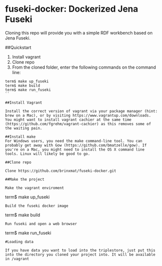 fuseki-docker: Dockerized Jena Fuseki
=====================================

Cloning this repo will provide you with a simple RDF workbench based on Jena Fuseki.

##Quickstart

1. Install vagrant
2. Clone repo
3. From the cloned folder, enter the following commands on the command line:
```
term$ make up_fuseki
term$ make build
term$ make run_fuseki
``

##Install Vagrant

Install the correct version of vagrant via your package manager (hint: brew on a Mac), or by visiting https://www.vagrantup.com/downloads. You might want to install vagrant cachier at the same time (https://github.com/fgrehm/vagrant-cachier) as this removes some of the waiting pain.

##Install make
For Windows users, you need the make command-line tool. You can probably get away with Gow (https://github.com/bmatzelle/gow). If you're on a Mac, you might need to install the OS X command line tools. Linux will likely be good to go.

##Clone repo

Clone https://github.com/brinxmat/fuseki-docker.git

##Make the project

Make the vagrant enviroment
```
term$ make up_fuseki
```
Build the fuseki docker image
```
term$ make build
```
Run fuseki and open a web browser
```
term$ make run_fuseki
```
#Loading data

If you have data you want to load into the triplestore, just put this into the directory you cloned your project into. It will be available in /vagrant
